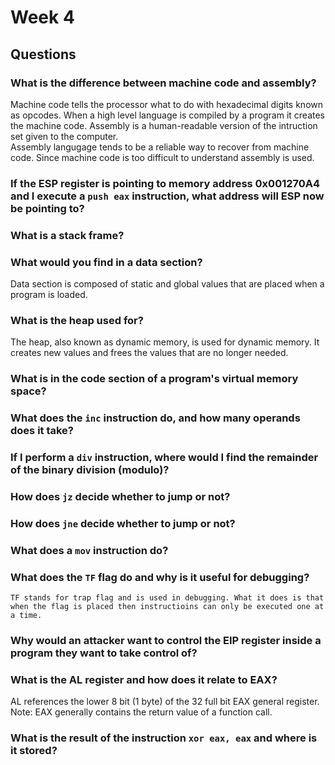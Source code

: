 # Week 4 

## Questions 

   ### What is the difference between machine code and assembly?
   Machine code tells the processor what to do with hexadecimal digits known as opcodes. When a high level language is compiled by a program it creates the machine code. 
   Assembly is a human-readable version of the intruction set given to the computer.  
   Assembly langugage tends to be a reliable way to recover from machine code. Since machine code is too difficult to understand assembly is used. 
    
   ### If the ESP register is pointing to memory address 0x001270A4 and I execute a `push eax` instruction, what address will ESP now be pointing to?
    
    
  ###  What is a stack frame?
    
  ###  What would you find in a data section?
  Data section is composed of static and global values that are placed when a program is loaded. 
    
  ###  What is the heap used for?
  The heap, also known as dynamic memory, is used for dynamic memory. It creates new values and frees the values that are no longer needed. 
  
   ### What is in the code section of a program's virtual memory space?
    
   ### What does the `inc` instruction do, and how many operands does it take?
    
   ### If I perform a `div` instruction, where would I find the remainder of the binary division (modulo)?
    
   ###  How does `jz` decide whether to jump or not?
    
  ###  How does `jne` decide whether to jump or not?
    
  ###  What does a `mov` instruction do?
    
  ###  What does the `TF` flag do and why is it useful for debugging?
    TF stands for trap flag and is used in debugging. What it does is that when the flag is placed then instructioins can only be executed one at a time. 
    
  ###  Why would an attacker want to control the EIP register inside a program they want to take control of?
    
  ###  What is the AL register and how does it relate to EAX?
   AL references the lower 8 bit (1 byte) of the 32 full bit EAX general register. Note: EAX generally contains the return value of a function call.  
  
  ###  What is the result of the instruction `xor eax, eax` and where is it stored?
